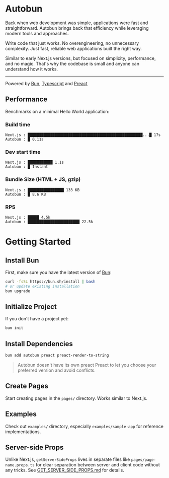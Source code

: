 # Autobun

Back when web development was simple, applications were fast and straightforward. Autobun brings back that efficiency while leveraging modern tools and approaches.

Write code that just works. No overengineering, no unnecessary complexity. Just fast, reliable web applications built the right way.

Similar to early Next.js versions, but focused on simplicity, performance, and no magic. That's why the codebase is small and anyone can understand how it works.

---

Powered by [Bun](https://bun.sh), [Typescript](https://www.typescriptlang.org/) and [Preact](https://preactjs.com)

## Performance

Benchmarks on a minimal Hello World application:

### Build time

```
Next.js : ███████████████████████████████████████████████████...█ 17s
Autobun : █ 0.11s
```

### Dev start time

```
Next.js : ███████████ 1.1s
Autobun : █ Instant
```

### Bundle Size (HTML + JS, gzip)

```
Next.js : ████████████████ 133 KB
Autobun : █ 8.6 KB
```

### RPS

```
Next.js : █████ 4.5k
Autobun : ███████████████████████ 22.5k
```

# Getting Started

## Install Bun

First, make sure you have the latest version of [Bun](https://bun.sh):

```bash
curl -fsSL https://bun.sh/install | bash
# or update existing installation
bun upgrade
```

## Initialize Project

If you don't have a project yet:

```bash
bun init
```

## Install Dependencies

```bash
bun add autobun preact preact-render-to-string
```

> Autobun doesn't have its own preact Preact to let you choose your preferred version and avoid conflicts.

## Create Pages

Start creating pages in the `pages/` directory. Works similar to Next.js.

## Examples

Check out `examples/` directory, especially `examples/sample-app` for reference implementations.

## Server-side Props

Unlike Next.js, `getServerSideProps` lives in separate files like `pages/page-name.props.ts` for clear separation between server and client code without any tricks. See [GET_SERVER_SIDE_PROPS.md](./docs/GET_SERVER_SIDE_PROPS.md) for details.

